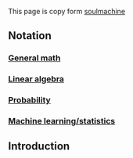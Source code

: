 This page is copy form [soulmachine](https://github.com/soulmachine/machine-learning-cheat-sheet) 

## Notation
### [General math](General_math_notation)
### [Linear algebra](Linear_algebra_notation)
### [Probability](Probability_notation)
### [Machine learning/statistics](Machine_learning_notation)
## Introduction
